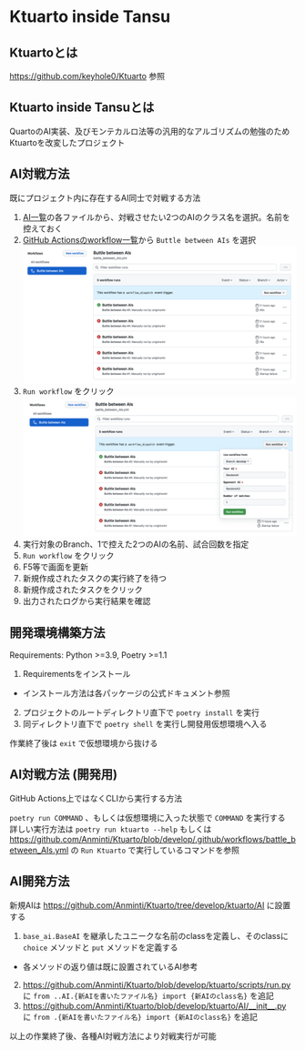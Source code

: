 # Ktuarto inside Tansu

## Ktuartoとは

https://github.com/keyhole0/Ktuarto 参照

## Ktuarto inside Tansuとは

QuartoのAI実装、及びモンテカルロ法等の汎用的なアルゴリズムの勉強のためKtuartoを改変したプロジェクト

## AI対戦方法

既にプロジェクト内に存在するAI同士で対戦する方法  

1. [AI一覧](https://github.com/Anminti/Ktuarto/tree/develop/ktuarto/AI)の各ファイルから、対戦させたい2つのAIのクラス名を選択。名前を控えておく
2. [GitHub Actionsのworkflow一覧](https://github.com/Ktuarto/Ktuarto/actions)から `Buttle between AIs` を選択
    ![Image0](/docs/images/README.md/image0.png)
3. `Run workflow` をクリック
    ![Image1](/docs/images/README.md/image1.png)
4. 実行対象のBranch、1で控えた2つのAIの名前、試合回数を指定
5. `Run workflow` をクリック
6. F5等で画面を更新
7. 新規作成されたタスクの実行終了を待つ
8. 新規作成されたタスクをクリック
9. 出力されたログから実行結果を確認

## 開発環境構築方法

Requirements: Python >=3.9, Poetry >=1.1

1. Requirementsをインストール
  - インストール方法は各パッケージの公式ドキュメント参照
2. プロジェクトのルートディレクトリ直下で `poetry install` を実行
3. 同ディレクトリ直下で `poetry shell` を実行し開發用仮想環境へ入る

作業終了後は `exit` で仮想環境から抜ける

## AI対戦方法 (開発用)

GitHub Actions上ではなくCLIから実行する方法

`poetry run COMMAND` 、もしくは仮想環境に入った状態で `COMMAND` を実行する  
詳しい実行方法は `poetry run ktuarto --help` もしくは https://github.com/Anminti/Ktuarto/blob/develop/.github/workflows/battle_between_AIs.yml の `Run Ktuarto` で実行しているコマンドを参照

## AI開発方法

新規AIは https://github.com/Anminti/Ktuarto/tree/develop/ktuarto/AI に設置する

1. `base_ai.BaseAI` を継承したユニークな名前のclassを定義し、そのclassに `choice` メソッドと `put` メソッドを定義する  
  - 各メソッドの返り値は既に設置されているAI参考
2. https://github.com/Anminti/Ktuarto/blob/develop/ktuarto/scripts/run.py に `from ..AI.{新AIを書いたファイル名} import {新AIのclass名}` を追記
3. https://github.com/Anminti/Ktuarto/blob/develop/ktuarto/AI/__init__.py に  `from .{新AIを書いたファイル名} import {新AIのclass名}` を追記

以上の作業終了後、各種AI対戦方法により対戦実行が可能
